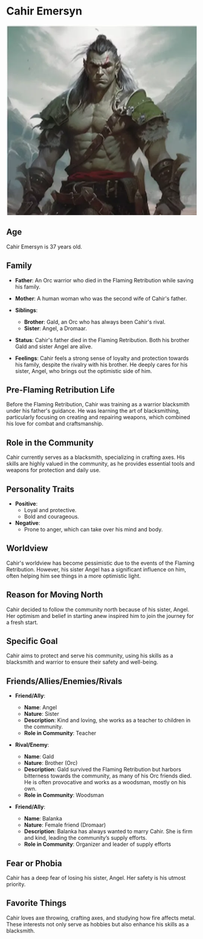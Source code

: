 # Cahir Emersyn

![cahir pic](../../assets/Cahir.Avatar.webp)

## Age
Cahir Emersyn is 37 years old.

## Family
- **Father**: An Orc warrior who died in the Flaming Retribution while saving his family.
- **Mother**: A human woman who was the second wife of Cahir's father.
- **Siblings**:
  - **Brother**: Gald, an Orc who has always been Cahir's rival.
  - **Sister**: Angel, a Dromaar.

- **Status**: Cahir's father died in the Flaming Retribution. Both his brother Gald and sister Angel are alive.
- **Feelings**: Cahir feels a strong sense of loyalty and protection towards his family, despite the rivalry with his brother. He deeply cares for his sister, Angel, who brings out the optimistic side of him.

## Pre-Flaming Retribution Life
Before the Flaming Retribution, Cahir was training as a warrior blacksmith under his father's guidance. He was learning the art of blacksmithing, particularly focusing on creating and repairing weapons, which combined his love for combat and craftsmanship.

## Role in the Community
Cahir currently serves as a blacksmith, specializing in crafting axes. His skills are highly valued in the community, as he provides essential tools and weapons for protection and daily use.

## Personality Traits
- **Positive**:
  - Loyal and protective.
  - Bold and courageous.
- **Negative**:
  - Prone to anger, which can take over his mind and body.

## Worldview
Cahir's worldview has become pessimistic due to the events of the Flaming Retribution. However, his sister Angel has a significant influence on him, often helping him see things in a more optimistic light.

## Reason for Moving North
Cahir decided to follow the community north because of his sister, Angel. Her optimism and belief in starting anew inspired him to join the journey for a fresh start.

## Specific Goal
Cahir aims to protect and serve his community, using his skills as a blacksmith and warrior to ensure their safety and well-being.

## Friends/Allies/Enemies/Rivals
- **Friend/Ally**: 
  - **Name**: Angel
  - **Nature**: Sister
  - **Description**: Kind and loving, she works as a teacher to children in the community.
  - **Role in Community**: Teacher

- **Rival/Enemy**: 
  - **Name**: Gald
  - **Nature**: Brother (Orc)
  - **Description**: Gald survived the Flaming Retribution but harbors bitterness towards the community, as many of his Orc friends died. He is often provocative and works as a woodsman, mostly on his own.
  - **Role in Community**: Woodsman

- **Friend/Ally**: 
  - **Name**: Balanka
  - **Nature**: Female friend (Dromaar)
  - **Description**: Balanka has always wanted to marry Cahir. She is firm and kind, leading the community’s supply efforts.
  - **Role in Community**: Organizer and leader of supply efforts

## Fear or Phobia
Cahir has a deep fear of losing his sister, Angel. Her safety is his utmost priority.

## Favorite Things
Cahir loves axe throwing, crafting axes, and studying how fire affects metal. These interests not only serve as hobbies but also enhance his skills as a blacksmith.